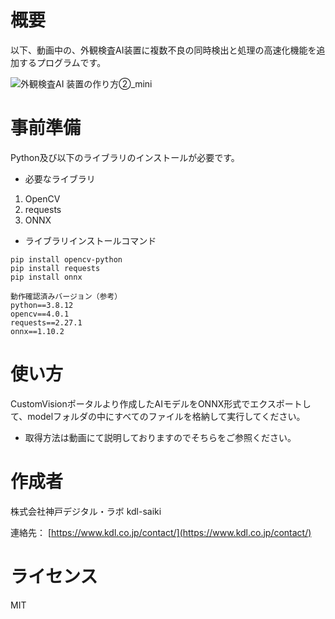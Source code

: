 # 概要
以下、動画中の、外観検査AI装置に複数不良の同時検出と処理の高速化機能を追加するプログラムです。

![外観検査AI 装置の作り方②_mini](https://user-images.githubusercontent.com/106806108/189013637-8abc51a7-8721-4f1a-b3c0-d250850dad31.png)

# 事前準備
Python及び以下のライブラリのインストールが必要です。

- 必要なライブラリ
1. OpenCV
2. requests
3. ONNX
- ライブラリインストールコマンド

```
pip install opencv-python
pip install requests
pip install onnx
```
```
動作確認済みバージョン（参考）
python==3.8.12
opencv==4.0.1
requests==2.27.1
onnx==1.10.2
```


# 使い方

CustomVisionポータルより作成したAIモデルをONNX形式でエクスポートして、modelフォルダの中にすべてのファイルを格納して実行してください。

- 取得方法は動画にて説明しておりますのでそちらをご参照ください。

# 作成者
株式会社神戸デジタル・ラボ kdl-saiki

連絡先： [https://www.kdl.co.jp/contact/](https://www.kdl.co.jp/contact/)

# ライセンス
MIT
